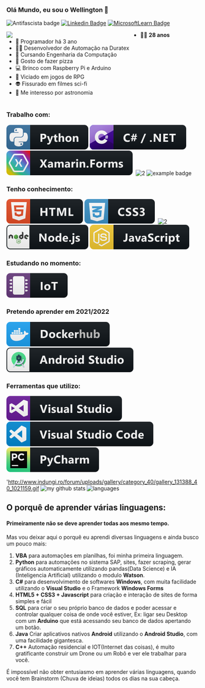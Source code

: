 
### Olá Mundo, eu sou o Wellington 👋

![Antifascista badge](https://img.shields.io/badge/Dev-Antifascista-red)
[![Linkedin Badge](https://img.shields.io/badge/-Linkedin-blue?logo=Linkedin&logoColor=white&link=https://www.linkedin.com/in/wellington-juvenal-ferreira-fonseca-a4b01a67/)](https://www.linkedin.com/in/wellington-juvenal-ferreira-fonseca-a4b01a67/)
[![MicrosoftLearn Badge](https://img.shields.io/badge/-Microsoft-Learn?logo=Microsoft&logoColor=white&link=https://docs.microsoft.com/pt-br/users/w-fonseca/)](https://docs.microsoft.com/pt-br/users/w-fonseca/)

<img src="https://user-images.githubusercontent.com/64553168/101780128-e25aa080-3ad4-11eb-9e42-94745e935bcb.gif" align="left" width="350">
  
* 👨‍🦲 **28 anos**
* 👶 Programador há 3 ano
* 👨‍💻 Desenvolvedor de Automação na Duratex
* 🤖 Cursando Engenharia da Computação
* 🍕 Gosto de fazer pizza
* 💻 Brinco com Raspberry Pi e Arduino
* 🎲 Viciado em jogos de RPG
* 👽 Fissurado em filmes sci-fi
* 🌌 Me interesso por astronomia

###
#
### Trabalho com:

  <p align="left">
    <img src="https://raw.githubusercontent.com/MikeCodesDotNET/ColoredBadges/4a38660afb7be89a6032218589b4454a1285c7f8/svg/dev/languages/python.svg" alt="example badge" style="vertical-align:top margin:6px 4px">
  <img src="https://raw.githubusercontent.com/MikeCodesDotNET/ColoredBadges/4a38660afb7be89a6032218589b4454a1285c7f8/svg/dev/languages/csharp_dotnet.svg" alt="example badge" style="vertical-align:top margin:6px 4px">
   <img src="https://raw.githubusercontent.com/MikeCodesDotNET/ColoredBadges/4a38660afb7be89a6032218589b4454a1285c7f8/svg/dev/frameworks/xamarin_forms.svg" alt="example badge" style="vertical-align:top margin:6px 4px">
  <img src="https://cdn3.iconfinder.com/data/icons/flat-design-spreadsheet-set-5/24/macros-vba-512.png"  alt="" height="33" style="vertical-align:top margin:6px 4px">
  <img src="https://img.shields.io/badge/VBA-151b1f?logo=VBA" TextColor="brightgreen" alt="2" style="vertical-align:top margin:6px 4px" height="33">
  <img src="https://img.shields.io/badge/SAP-151b1f?logo=SAP&logoColor=white" alt="example badge" style="vertical-align:top margin:6px 4px " height="33" style="vertical-align:top margin:6px 4px">
  </p> 
  
  ### Tenho conhecimento:
  <p align="left">
  <img src="https://raw.githubusercontent.com/MikeCodesDotNET/ColoredBadges/4a38660afb7be89a6032218589b4454a1285c7f8/svg/dev/languages/html.svg" alt="example badge" style="vertical-align:top margin:6px 4px">
<img src="https://raw.githubusercontent.com/MikeCodesDotNET/ColoredBadges/4a38660afb7be89a6032218589b4454a1285c7f8/svg/dev/languages/css3.svg" alt="example badge" style="vertical-align:top margin:6px 4px">
  <img src= "https://desenvolvimentoaberto.files.wordpress.com/2016/11/logoazuresql.png" alt="" height="33" style="vertical-align:top margin:6px 4px">
<img src="https://img.shields.io/badge/SQL-151b1f?logo=SQL" TextColor="brightgreen" alt="2" style="vertical-align:top margin:6px 4px" height="33">
  <img src="https://raw.githubusercontent.com/MikeCodesDotNET/ColoredBadges/4a38660afb7be89a6032218589b4454a1285c7f8/svg/dev/frameworks/nodejs.svg" alt="example badge" style="vertical-align:top margin:6px 4px">
  <img src="https://raw.githubusercontent.com/MikeCodesDotNET/ColoredBadges/4a38660afb7be89a6032218589b4454a1285c7f8/svg/dev/languages/js.svg" alt="example badge" style="vertical-align:top margin:6px 4px">
  
### Estudando no momento:
<p align="left">
  <img src="https://raw.githubusercontent.com/MikeCodesDotNET/ColoredBadges/4a38660afb7be89a6032218589b4454a1285c7f8/svg/dev/misc/iot.svg" alt="example badge" style="vertical-align:top margin:6px 4px">
  
### Pretendo aprender em 2021/2022
<p align="left">
<img src="https://raw.githubusercontent.com/MikeCodesDotNET/ColoredBadges/4a38660afb7be89a6032218589b4454a1285c7f8/svg/dev/services/dockerhub.svg" alt="example badge" style="vertical-align:top margin:6px 4px">
<img src="https://raw.githubusercontent.com/MikeCodesDotNET/ColoredBadges/4a38660afb7be89a6032218589b4454a1285c7f8/svg/dev/tools/android_studio_colour.svg" alt="example badge" style="vertical-align:top margin:6px 4px">

### Ferramentas que utilizo:
<p align="left">
    <img src="https://raw.githubusercontent.com/MikeCodesDotNET/ColoredBadges/4a38660afb7be89a6032218589b4454a1285c7f8/svg/dev/tools/visualstudio.svg" alt="example badge" style="vertical-align:top margin:6px 4px">
<img src="https://raw.githubusercontent.com/MikeCodesDotNET/ColoredBadges/4a38660afb7be89a6032218589b4454a1285c7f8/svg/dev/tools/visualstudio_code.svg" alt="example badge" style="vertical-align:top margin:6px 4px">
<img src="https://raw.githubusercontent.com/MikeCodesDotNET/ColoredBadges/4a38660afb7be89a6032218589b4454a1285c7f8/svg/dev/tools/jetbrains_pycharm.svg" alt="example badge" style="vertical-align:top margin:6px 4px">
  
  'http://www.indungi.ro/forum/uploads/gallery/category_40/gallery_131388_40_1021159.gif
<img src="https://github-readme-stats.vercel.app/api?username=W-Fonseca&show_icons=true&theme=great-gatsby" alt="my github stats" width="480"/>&nbsp;<img src="https://github-readme-stats.vercel.app/api/top-langs/?username=W-Fonseca&theme=great-gatsby" alt="languages" height="190">

<H2>O porquê de aprender várias linguagens:</H2>
<h4>Primeiramente não se deve aprender todas aos mesmo tempo.</h4>
 <p>Mas vou deixar aqui o porquê eu aprendi diversas linguagens e ainda busco um pouco mais:</p> 
  <ol> <li><strong>VBA</strong> para automações em planilhas, foi minha primeira linguagem. </li> 
   <li><strong>Python</strong> para automações no sistema SAP, sites, fazer scraping, gerar gráficos automaticamente utilizando <storng>pandas</strong>(Data Science) e IA (Inteligencia Artificial) utilizando o modulo <strong>Watson</Strong>.</li>
  <li><strong>C#</strong> para desenvolvimento de softwares <strong>Windows</strong>, com muita facilidade utilizando o <strong>Visual Studio</strong> e o Framework <strong>Windows Forms</strong>
  <li><strong>HTML5 + CSS3 + Javascript</strong> para criação e interação de sites de forma simples e fácil</li>
   <li><Strong>SQL</Strong> para criar o seu próprio banco de dados e poder acessar e controlar qualquer coisa de onde você estiver, Ex: ligar seu Desktop com um <strong>Arduino</strong> que está acessando seu banco de dados apertando um botão.
    <li><strong>Java</Strong> Criar aplicativos nativos <Strong>Android</Strong> utilizando o <strong>Android Studio</strong>, com uma facilidade gigantesca.
      <li><strong>C++</strong> Automação residencial e IOT(Internet das coisas), é muito gratificante construir um Drone ou um Robô e ver ele trabalhar para você.
    </ol>
  <p>É impossível não obter entusiasmo em aprender várias linguagens, quando você tem Brainstorm (Chuva de ideias) todos os dias na sua cabeça.
  
